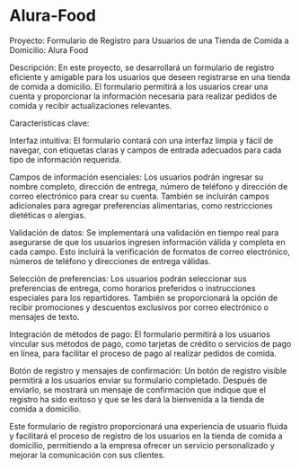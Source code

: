 
# Alura-Food
Proyecto: Formulario de Registro para Usuarios de una Tienda de Comida a Domicilio: Alura Food

Descripción:
En este proyecto, se desarrollará un formulario de registro eficiente y amigable para los usuarios que deseen registrarse en una tienda de comida a domicilio. El formulario permitirá a los usuarios crear una cuenta y proporcionar la información necesaria para realizar pedidos de comida y recibir actualizaciones relevantes.

Características clave:

Interfaz intuitiva: El formulario contará con una interfaz limpia y fácil de navegar, con etiquetas claras y campos de entrada adecuados para cada tipo de información requerida.

Campos de información esenciales: Los usuarios podrán ingresar su nombre completo, dirección de entrega, número de teléfono y dirección de correo electrónico para crear su cuenta. También se incluirán campos adicionales para agregar preferencias alimentarias, como restricciones dietéticas o alergias.

Validación de datos: Se implementará una validación en tiempo real para asegurarse de que los usuarios ingresen información válida y completa en cada campo. Esto incluirá la verificación de formatos de correo electrónico, números de teléfono y direcciones de entrega válidas.

Selección de preferencias: Los usuarios podrán seleccionar sus preferencias de entrega, como horarios preferidos o instrucciones especiales para los repartidores. También se proporcionará la opción de recibir promociones y descuentos exclusivos por correo electrónico o mensajes de texto.

Integración de métodos de pago: El formulario permitirá a los usuarios vincular sus métodos de pago, como tarjetas de crédito o servicios de pago en línea, para facilitar el proceso de pago al realizar pedidos de comida.

Botón de registro y mensajes de confirmación: Un botón de registro visible permitirá a los usuarios enviar su formulario completado. Después de enviarlo, se mostrará un mensaje de confirmación que indique que el registro ha sido exitoso y que se les dará la bienvenida a la tienda de comida a domicilio.

Este formulario de registro proporcionará una experiencia de usuario fluida y facilitará el proceso de registro de los usuarios en la tienda de comida a domicilio, permitiendo a la empresa ofrecer un servicio personalizado y mejorar la comunicación con sus clientes.
